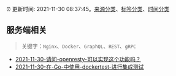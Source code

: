 :alarm_clock: 更新时间: 2021-11-30 08:37:45。[来源分类](../README.md)、[标签分类](../TAGS.md)、[时间分类](../TIMELINE.md)

## 服务端相关


> 关键字：`Nginx`、`Docker`、`GraphQL`、`REST`、`gRPC`



- [2021-11-30-请问-openresty-可以实现这个功能吗？](https://www.v2ex.com/t/819029) 
- [2021-11-30-在-Go-中使用-dockertest-进行集成测试](https://toutiao.io/k/r813zwl) 